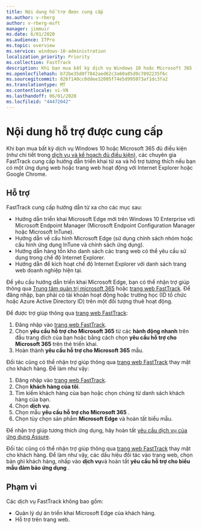 ```yaml
---
title: Nội dung hỗ trợ được cung cấp
ms.author: v-rberg
author: v-rberg-msft
manager: jimmuir
ms.date: 6/01/2020
ms.audience: ITPro
ms.topic: overview
ms.service: windows-10-administration
localization_priority: Priority
ms.collection: FastTrack
description: Khi bạn mua bất kỳ dịch vụ Windows 10 hoặc Microsoft 365 (như chi tiết trong các dịch vụ và kế hoạch đủ điều kiện), các chuyên gia FastTrack cung cấp hướng dẫn triển khai từ xa và hỗ trợ tương thích nếu bạn có một ứng dụng web hoặc trang web hoạt động với Internet Explorer hoặc Google Chrome.
ms.openlocfilehash: b72be35d0f7842aed62c3a60a85d9c7892235f6c
ms.sourcegitcommit: 826f140cc0ddee32005f74e5d995073af1dc3fa2
ms.translationtype: MT
ms.contentlocale: vi-VN
ms.lasthandoff: 06/01/2020
ms.locfileid: "44472042"
---
```

# <a name="assistance-offered"></a>Nội dung hỗ trợ được cung cấp

Khi bạn mua bất kỳ dịch vụ Windows 10 hoặc Microsoft 365 đủ điều kiện (như chi tiết trong [dịch vụ và kế hoạch đủ điều kiện](M365-eligible-services-and-plans.md)), các chuyên gia FastTrack cung cấp hướng dẫn triển khai từ xa và hỗ trợ tương thích nếu bạn có một ứng dụng web hoặc trang web hoạt động với Internet Explorer hoặc Google Chrome. 

## <a name="assistance"></a>Hỗ trợ

FastTrack cung cấp hướng dẫn từ xa cho các mục sau:
- Hướng dẫn triển khai Microsoft Edge mới trên Windows 10 Enterprise với Microsoft Endpoint Manager (Microsoft Endpoint Configuration Manager hoặc Microsoft InTune).
- Hướng dẫn về cấu hình Microsoft Edge (sử dụng chính sách nhóm hoặc cấu hình ứng dụng InTune và chính sách ứng dụng).
- Hướng dẫn hàng tồn kho danh sách các trang web có thể yêu cầu sử dụng trong chế độ Internet Explorer.
- Hướng dẫn để kích hoạt chế độ Internet Explorer với danh sách trang web doanh nghiệp hiện tại.

Để yêu cầu hướng dẫn triển khai Microsoft Edge, bạn có thể nhận trợ giúp thông qua [Trung tâm quản trị microsoft 365](https://go.microsoft.com/fwlink/?linkid=2032704) hoặc [trang web FastTrack](https://go.microsoft.com/fwlink/?linkid=780698). Để đăng nhập, bạn phải có tài khoản hoạt động hoặc trường học (ID tổ chức hoặc Azure Active Directory ID) trên một đối tượng thuê hoạt động. 

Để được trợ giúp thông qua [trang web FastTrack](https://go.microsoft.com/fwlink/?linkid=780698): 
1.    Đăng nhập vào [trang web FastTrack](https://go.microsoft.com/fwlink/?linkid=780698). 
2.    Chọn **yêu cầu hỗ trợ cho Microsoft 365** từ các **hành động nhanh** trên đầu trang đích của bạn hoặc bằng cách chọn **yêu cầu hỗ trợ cho Microsoft 365** trên thẻ triển khai.
3.    Hoàn thành **yêu cầu hỗ trợ cho Microsoft 365** mẫu.
  
Đối tác cũng có thể nhận trợ giúp thông qua [trang web FastTrack](https://go.microsoft.com/fwlink/?linkid=780698) thay mặt cho khách hàng. Để làm như vậy:
1.    Đăng nhập vào [trang web FastTrack](https://go.microsoft.com/fwlink/?linkid=780698). 
2.    Chọn **khách hàng của tôi**.
3.    Tìm kiếm khách hàng của bạn hoặc chọn chúng từ danh sách khách hàng của bạn.
4.    Chọn **dịch vụ**.
5.    Chọn mẫu **yêu cầu hỗ trợ cho Microsoft 365** .
6.    Chọn tùy chọn sản phẩm **Microsoft Edge** và hoàn tất biểu mẫu.
 
Để nhận trợ giúp tương thích ứng dụng, hãy hoàn tất [yêu cầu dịch vụ của ứng dụng Assure](https://go.microsoft.com/fwlink/?linkid=2022721).

Đối tác cũng có thể nhận trợ giúp thông qua [trang web FastTrack](https://go.microsoft.com/fwlink/?linkid=780698) thay mặt cho khách hàng. Để làm như vậy, các dấu hiệu đối tác vào trang web, chọn bản ghi khách hàng, nhấp vào **dịch vụ**và hoàn tất **yêu cầu hỗ trợ cho biểu mẫu đảm bảo ứng dụng** .

## <a name="out-of-scope"></a>Phạm vi

Các dịch vụ FastTrack không bao gồm:
- Quản lý dự án triển khai Microsoft Edge của khách hàng.
- Hỗ trợ trên trang web.

